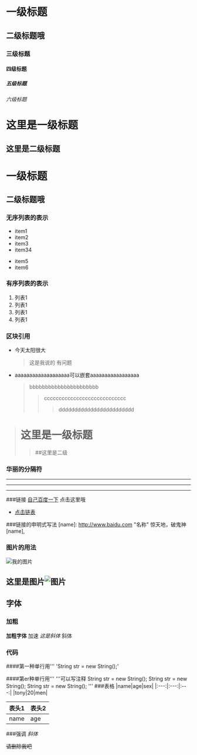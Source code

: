 # 一级标题
##  二级标题哦
### 三级标题
#### 四级标题
##### 五级标题
###### 六级标题

这里是一级标题
===============
这里是二级标题
---------------

# 一级标题 #
##  二级标题哦 ##

### 无序列表的表示
* item1
* item2
* item3
* item34
+ item5
+ item6

### 有序列表的表示
1. 列表1
2. 列表1
3. 列表1
3. 列表1

### 区块引用
* 今天太阳很大
    > 这是我说的
    有问题
* aaaaaaaaaaaaaaaaaaa可以嵌套aaaaaaaaaaaaaaaaa
   > bbbbbbbbbbbbbbbbbbbbbb
   >> cccccccccccccccccccccccccccc
   >>> dddddddddddddddddddddddd

> # 这里是一级标题
>> ##这里是二级

### 华丽的分隔符
----------------
***************
_____________________

###链接
[自己百度一下](http://www.baidu.com) 点击这里哦

* [点击链表](http://www.baidu.com)

###链接的申明式写法
[name]: http://www.baidu.com "名称"
惊天地，破鬼神[name],

### 图片的用法
![我的图片](https://www.cnblogs)

[图片]: https//www.cnblogs

这里是图片![图片]
---------------------
## 字体
### 加粗
**加粗字体** 加速
*这是斜体* 斜体


### 代码
####第一种单行用'''
'String str =  new String();'

####第er种单行用'''
'''可以写注释
String str =  new String();
String str =  new String();
String str =  new String();
'''
###表格
|name|age|sex|
|:---:|:---:|:---:|
|tony|20|men|

表头1|表头2
------|------
name | age 

###强调
*斜体*

~~请删除我吧~~




 







   



